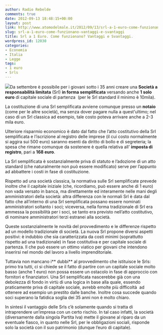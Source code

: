 ```yaml
---
author: Radio Rebelde
comments: true
date: 2012-09-13 18:48:15+00:00
layout: post
link: http://www.atomodelmale.it/2012/09/13/srl-a-1-euro-come-funzionano-vantaggi-e-svantaggi/
slug: srl-a-1-euro-come-funzionano-vantaggi-e-svantaggi
title: Srl a 1 Euro. Come funzionano? Vantaggi e Svantaggi.
wordpress_id: 12030
categories:
- Economia
- Italia
- Legge
tags:
- 1 euro
- Srls
---
```


![](http://www.atomodelmale.it/wp-content/uploads/2012/09/downloadFile.jpg)Da settembre è possibile per i giovani sotto i 35 anni creare una **Società a responsabilità limitata** (Srl) **in forma semplificata** versando anche **1 solo euro** di capitale sociale di partenza  (per le Srl standard il minimo è 10mila).

La costituzione di una Srl semplificata avviene comunque presso un **notaio** (come per le altre società), ma senza dover pagare nulla a quest'ultimo; nel caso di un Srl classica ad esempio, tale costo poteva arrivare anche a 2-3 mila euro.

Ulteriore risparmio economico è dato dal fatto che l’atto costitutivo della Srl semplificata e l’iscrizione al registro delle imprese (il cui costo normalmente si aggira sui 500 euro) saranno esenti da diritto di bollo e di segreteria; la spesa che rimane comunque da sostenere è quella relativa all' **imposta di registro**, pari a **168 euro**.

La Srl semplificata è sostanzialmente priva di statuto e l’adozione di un atto standard (che naturalmente non può essere modificato) serve per l’appunto ad abbattere i costi in fase di costituzione.


Rispetto ad una società classica, la normativa sulle Srl semplificate prevede inoltre che il capitale iniziale (che, ricordiamo, può essere anche di 1 euro) non vada versato in banca, ma direttamente ed interamente nelle mani degli amministratori della società: altra differenza con le normali Srl è data dal fatto che all’interno di una Srl semplificata possano essere nominati amministratori soltanto i soci; viceversa, nella forma tradizionale di Srl era ammessa la possibilità per i soci, se tanto era previsto nell’atto costitutivo, di nominare amministratori terzi estranei alla società.

Queste sostanzialmente le novità del provvedimento e le differenze rispetto ad un modello tradizionale di società. La nuova Srl propone diversi aspetti positivi: è indubbio che sia caratterizzata da costi minimi (soprattutto rispetto ad una tradizionale) in fase costitutiva e per capitale sociale di partenza. Il che può essere un ottimo viatico per giovani che intendono inserirsi nel mondo del lavoro a livello imprenditoriale.

Tuttavia non mancano i** dubbi** al provvedimento che istituisce le Srls: primo tra tutti, ci si chiede se il fatto di partire con un capitale sociale molto basso (anche 1 euro) non possa essere un ostacolo in fase di approccio con fornitori e finanziatori. Una Srl semplificata nascerebbe già con una debolezza di fondo in virtù di una logica in base alla quale, essendo praticamente priva di capitale sociale, avrebb emolte più difficoltà  ad ottenere ad esempio un prestito dalle banche. Inoltre cosa succede quando soci superano la fatidica soglia dei 35 anni non è molto chiaro.

In sintesi il vantaggio delle Srls c’è solamente quando si tratta di intraprendere un’impresa con un certo rischio. In tal caso infatti, la società (diversamente dalla singola Partita Iva) mette il giovane al riparo da un eventuale fiasco, in quanto nelle Srl, per le obbligazioni sociali, risponde solo la società con il suo patrimonio (dunque l’euro di capitale).

